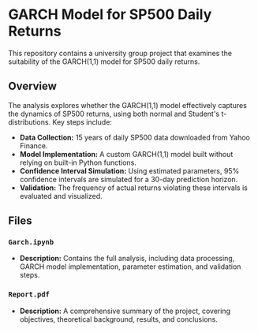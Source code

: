 # GARCH Model for SP500 Daily Returns
This repository contains a university group project that examines the suitability of the GARCH(1,1) model for SP500 daily returns. 

## Overview
The analysis explores whether the GARCH(1,1) model effectively captures the dynamics of SP500 returns, using both normal and Student's t-distributions. Key steps include:

- **Data Collection:** 15 years of daily SP500 data downloaded from Yahoo Finance.
- **Model Implementation:** A custom GARCH(1,1) model built without relying on built-in Python functions.
- **Confidence Interval Simulation:** Using estimated parameters, 95% confidence intervals are simulated for a 30-day prediction horizon.
- **Validation:** The frequency of actual returns violating these intervals is evaluated and visualized.

## Files
### `Garch.ipynb`
- **Description:** Contains the full analysis, including data processing, GARCH model implementation, parameter estimation, and validation steps.

### `Report.pdf`
- **Description:** A comprehensive summary of the project, covering objectives, theoretical background, results, and conclusions.
